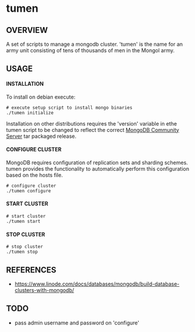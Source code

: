 # tumen
## OVERVIEW
A set of scripts to manage a mongodb cluster. 'tumen' is the name for an army unit consisting of tens of thousands of men in the Mongol army.

## USAGE
#### INSTALLATION
To install on debian execute:

    # execute setup script to install mongo binaries
    ./tumen initialize

Installation on other distributions requires the 'version' variable in ethe tumen script to be changed to reflect the correct [MongoDB Community Server](https://www.mongodb.com/try/download/community) tar packaged release.
#### CONFIGURE CLUSTER
MongoDB requires configuration of replication sets and sharding schemes. tumen provides the functionality to automatically perform this configuration based on the hosts file.

    # configure cluster
    ./tumen configure
#### START CLUSTER
    # start cluster
    ./tumen start
#### STOP CLUSTER
    # stop cluster
    ./tumen stop

## REFERENCES
- https://www.linode.com/docs/databases/mongodb/build-database-clusters-with-mongodb/

## TODO
- pass admin username and password on 'configure'
